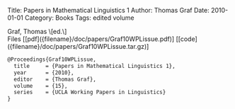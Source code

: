 Title: Papers in Mathematical Linguistics 1
Author: Thomas Graf
Date: 2010-01-01
Category: Books
Tags: edited volume

<div markdown class="authors">
Graf, Thomas \[ed.\]
</div>

<div markdown class="files">
<span id="files-title">Files</span>
[[pdf]({filename}/doc/papers/Graf10WPLissue.pdf)]
[[code]({filename}/doc/papers/Graf10WPLissue.tar.gz)]
</div>

~~~latex
@Proceedings{Graf10WPLissue,
  title		= {Papers in Mathematical Linguistics 1},
  year		= {2010},
  editor	= {Thomas Graf},
  volume	= {15},
  series	= {UCLA Working Papers in Linguistics}
}
~~~
